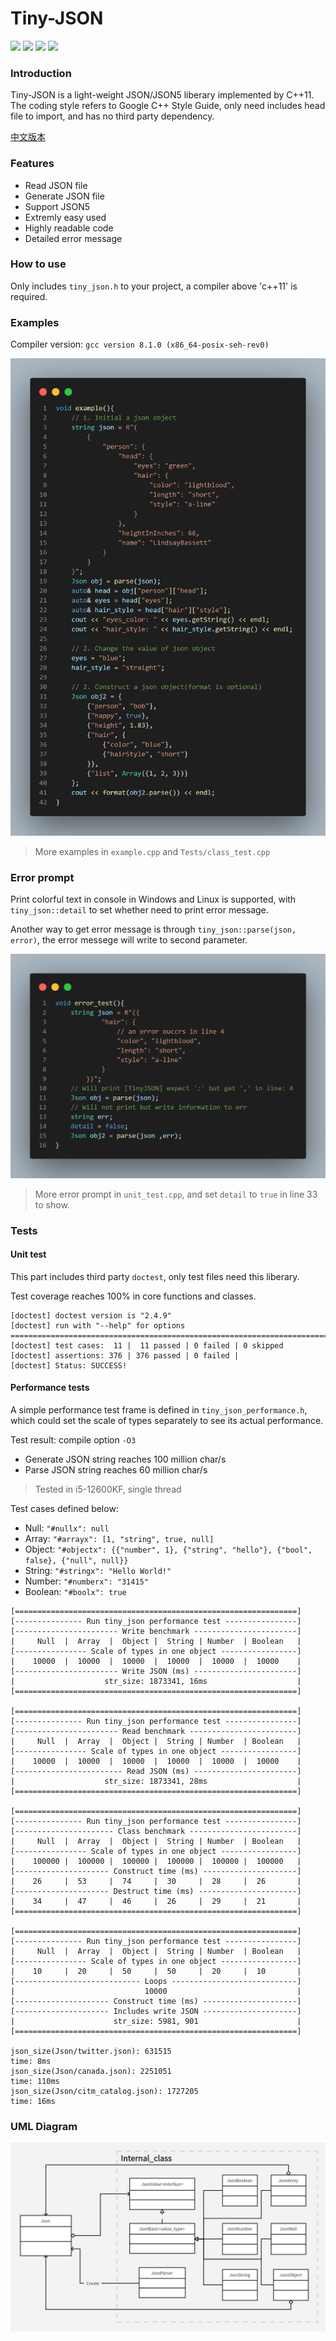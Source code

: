 # Tiny-JSON
![](https://img.shields.io/badge/c%2B%2B-11-blue) ![](https://img.shields.io/badge/release-v1.2-blue) ![](https://img.shields.io/badge/coverage-100%25-green) ![](https://img.shields.io/badge/license-mit-blue)

### Introduction
Tiny-JSON is a light-weight JSON/JSON5 liberary implemented by C++11. The coding style refers to Google C++ Style Guide, only need includes head file to import, and has no third party dependency.

[中文版本](https://github.com/Syan-Lin/Tiny-JSON/blob/main/README.md)

### Features
- Read JSON file
- Generate JSON file
- Support JSON5
- Extremly easy used
- Highly readable code
- Detailed error message

### How to use
Only includes `tiny_json.h` to your project, a compiler above 'c++11' is required.

### Examples
Compiler version: `gcc version 8.1.0 (x86_64-posix-seh-rev0)`

![code](Res/example.png)

>More examples in `example.cpp` and `Tests/class_test.cpp`

### Error prompt
Print colorful text in console in Windows and Linux is supported, with `tiny_json::detail` to set whether need to print error message.

Another way to get error message is through `tiny_json::parse(json, error)`, the error messege will write to second parameter.

![code](Res/error.png)

>More error prompt in `unit_test.cpp`, and set `detail` to `true` in line 33 to show.

### Tests
#### Unit test
This part includes third party `doctest`, only test files need this liberary.

Test coverage reaches 100% in core functions and classes.
```
[doctest] doctest version is "2.4.9"
[doctest] run with "--help" for options
===============================================================================
[doctest] test cases:  11 |  11 passed | 0 failed | 0 skipped
[doctest] assertions: 376 | 376 passed | 0 failed |
[doctest] Status: SUCCESS!
```
#### Performance tests
A simple performance test frame is defined in `tiny_json_performance.h`, which could set the scale of types separately to see its actual performance.

Test result: compile option `-O3`
- Generate JSON string reaches 100 million char/s
- Parse JSON string reaches 60 million char/s

>Tested in i5-12600KF, single thread

Test cases defined below:
- Null: `"#nullx": null`
- Array: `"#arrayx": [1, "string", true, null]`
- Object: `"#objectx": {{"number", 1}, {"string", "hello"}, {"bool", false}, {"null", null}}`
- String: `"#stringx": "Hello World!"`
- Number: `"#numberx": "31415"`
- Boolean: `"#boolx": true`
```
[===============================================================]
[--------------- Run tiny_json performance test ----------------]
[----------------------- Write benchmark -----------------------]
|     Null  |  Array  |  Object |  String | Number  | Boolean   |
[---------------- Scale of types in one object -----------------]
|    10000  |  10000  |  10000  |  10000  |  10000  |  10000    |
[----------------------- Write JSON (ms) -----------------------]
|                    str_size: 1873341, 16ms                    |
[===============================================================]

[===============================================================]
[--------------- Run tiny_json performance test ----------------]
[----------------------- Read benchmark ------------------------]
|     Null  |  Array  |  Object |  String | Number  | Boolean   |
[---------------- Scale of types in one object -----------------]
|    10000  |  10000  |  10000  |  10000  |  10000  |  10000    |
[------------------------ Read JSON (ms) -----------------------]
|                    str_size: 1873341, 28ms                    |
[===============================================================]

[===============================================================]
[--------------- Run tiny_json performance test ----------------]
[---------------------- Class benchmark ------------------------]
|     Null  |  Array  |  Object |  String | Number  | Boolean   |
[---------------- Scale of types in one object -----------------]
|    100000 |  100000 |  100000 |  100000 |  100000 |  100000   |
[--------------------- Construct time (ms) ---------------------]
|    26     |  53     |  74     |  30     |  28     |  26       |
[--------------------- Destruct time (ms) ----------------------]
|    34     |  47     |  46     |  26     |  29     |  21       |
[===============================================================]

[===============================================================]
[--------------- Run tiny_json performance test ----------------]
|     Null  |  Array  |  Object |  String | Number  | Boolean   |
[---------------- Scale of types in one object -----------------]
|    10     |  20     |  50     |  50     |  20     |  10       |
[---------------------------- Loops ----------------------------]
|                             10000                             |
[--------------------- Construct time (ms) ---------------------]
[--------------------- Includes write JSON ---------------------]
|                      str_size: 5981, 901                      |
[===============================================================]

json_size(Json/twitter.json): 631515
time: 8ms
json_size(Json/canada.json): 2251051
time: 110ms
json_size(Json/citm_catalog.json): 1727205
time: 16ms
```

### UML Diagram
![uml](Res/uml.jpg)
